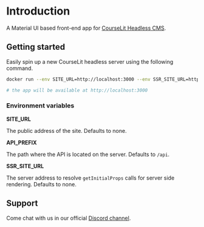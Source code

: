 # Introduction

A Material UI based front-end app for [CourseLit Headless CMS](https://www.npmjs.com/package/@courselit/api).

## Getting started

Easily spin up a new CourseLit headless server using the following command.

```sh
docker run --env SITE_URL=http://localhost:3000 --env SSR_SITE_URL=http://localhost:3000 -p 3000:3000 codelit/courselit-frontend

# the app will be available at http://localhost:3000

```

### Environment variables

**SITE_URL**

The public address of the site. Defaults to none.

**API_PREFIX**

The path where the API is located on the server. Defaults to `/api`.

**SSR_SITE_URL**

The server address to resolve `getInitialProps` calls for server side rendering. Defaults to none.

## Support
Come chat with us in our official [Discord channel](https://discord.gg/GR4bQsN).

